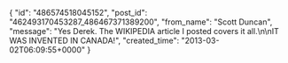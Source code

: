  {
   "id": "486574518045152",
   "post_id": "462493170453287_486467371389200",
   "from_name": "Scott Duncan",
   "message": "Yes Derek. The WIKIPEDIA article I posted covers it all.\n\nIT WAS INVENTED IN CANADA!",
   "created_time": "2013-03-02T06:09:55+0000"
 }
